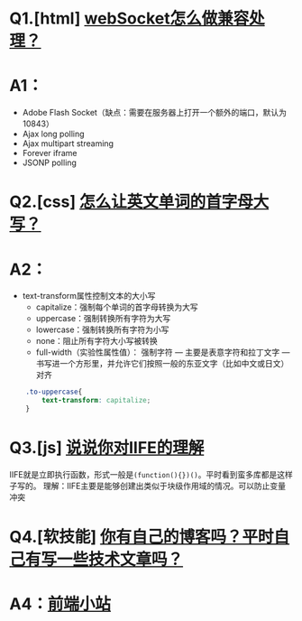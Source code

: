 # Q1.[html] [webSocket怎么做兼容处理？](https://github.com/haizlin/fe-interview/issues/152)
# A1：
* Adobe Flash Socket（缺点：需要在服务器上打开一个额外的端口，默认为10843）
* Ajax long polling
* Ajax multipart streaming
* Forever iframe
* JSONP polling

# Q2.[css] [怎么让英文单词的首字母大写？](https://github.com/haizlin/fe-interview/issues/153)
# A2：
* text-transform属性控制文本的大小写
    * capitalize：强制每个单词的首字母转换为大写
    * uppercase：强制转换所有字符为大写
    * lowercase：强制转换所有字符为小写
    * none：阻止所有字符大小写被转换
    * full-width（实验性属性值）： 强制字符 — 主要是表意字符和拉丁文字 — 书写进一个方形里，并允许它们按照一般的东亚文字（比如中文或日文）对齐
```css
    .to-uppercase{
        text-transform: capitalize;
    }
```

# Q3.[js] [说说你对IIFE的理解](https://github.com/haizlin/fe-interview/issues/154)
IIFE就是立即执行函数，形式一般是`(function(){})()`。平时看到蛮多库都是这样子写的。
理解：IIFE主要是能够创建出类似于块级作用域的情况。可以防止变量冲突

# Q4.[软技能] [你有自己的博客吗？平时自己有写一些技术文章吗？](https://github.com/haizlin/fe-interview/issues/155)
# A4：[前端小站](https://xzh97.github.io/)
